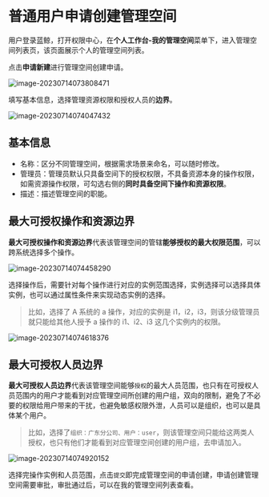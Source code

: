 # 普通用户申请创建管理空间

用户登录蓝鲸，打开权限中心，在**个人工作台-我的管理空间**菜单下，进入管理空间列表页，该页面展示个人的管理空间列表。

点击**申请新建**进行管理空间创建申请。

![image-20230714073808471](UserApply/image-20230714073808471.png)

填写基本信息，选择管理资源权限和授权人员的**边界**。

![image-20230714074047432](UserApply/image-20230714074047432.png)

## 基本信息

- 名称：区分不同管理空间，根据需求场景来命名，可以随时修改。
- 管理员：管理员默认只具备空间下的授权权限，不具备资源本身的操作权限，如需资源操作权限，可勾选右侧的**同时具备空间下操作和资源权限**。
- 描述：描述管理空间的职能。

## 最大可授权操作和资源边界

**最大可授权操作和资源边界**代表该管理空间的管辖**能够授权的最大权限范围**，可以跨系统选择多个操作。

![image-20230714074458290](UserApply/image-20230714074458290.png)

选择操作后，需要针对每个操作进行对应的实例范围选择，实例选择可以选择具体实例，也可以通过属性条件来实现动态实例的选择。

> 比如，选择了 A 系统的 a 操作，对应的实例是 i1，i2，i3，则该分级管理员就只能给其他人授予 a 操作的 i1、i2、i3 这几个实例内的权限。

![image-20230714074618376](UserApply/image-20230714074618376.png)

## 最大可授权人员边界

**最大可授权人员边界**代表该管理空间能够`授权`的最大人员范围，也只有在可授权人员范围内的用户才能看到对应管理空间所创建的用户组，双向的限制，避免了不必要的权限给用户带来的干扰，也避免敏感权限外泄，人员可以是组织，也可以是具体某个用户。

> 比如，选择了`组织：广东分公司、用户：user`，则该管理空间只能给这两类人授权，也只有他们才能看到对应管理空间创建的用户组，去申请加入。

![image-20230714074920152](UserApply/image-20230714074920152.png)

选择完操作实例和人员范围，点击`提交`即完成管理空间的申请创建，申请创建管理空间需要审批，审批通过后，可以在我的管理空间列表查看。
